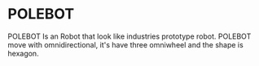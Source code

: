# POLEBOT
POLEBOT Is an Robot that look like industries prototype robot. POLEBOT move with omnidirectional, it's have three omniwheel and the shape is hexagon.
